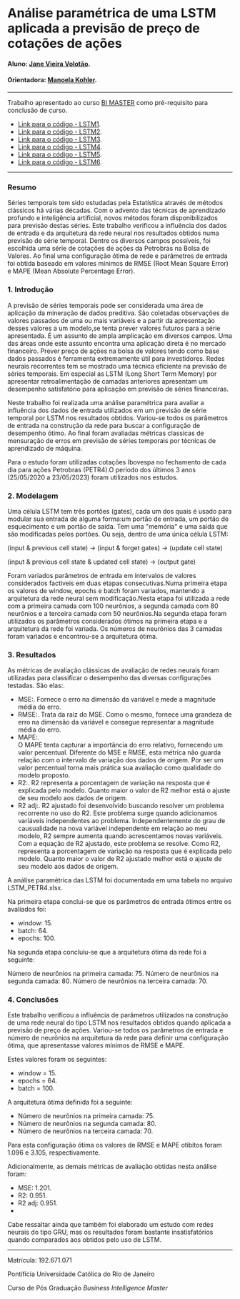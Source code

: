 # Análise paramétrica de uma LSTM aplicada a previsão de preço de cotações de ações

#### Aluno: [Jane Vieira Volotão](https://github.com/janevolotao/bimaster/).
#### Orientadora: [Manoela Kohler](https://github.com/manoelakohler).
---

Trabalho apresentado ao curso [BI MASTER](https://ica.puc-rio.ai/bi-master) como pré-requisito para conclusão de curso.

- [Link para o código - LSTM1](https://github.com/janevolotao/bimaster/LSTM1.ipynb).
- [Link para o código - LSTM2](https://github.com/janevolotao/bimaster/LSTM2.ipynb).
- [Link para o código - LSTM3](https://github.com/janevolotao/bimaster/LSTM3.ipynb). 
- [Link para o código - LSTM4](https://github.com/janevolotao/bimaster/LSTM4.ipynb). 
- [Link para o código - LSTM5](https://github.com/janevolotao/bimaster/LSTM5.ipynb). 
- [Link para o código - LSTM6](https://github.com/janevolotao/bimaster/LSTM6.ipynb).
---

### Resumo

Séries temporais tem sido estudadas pela Estatística através de métodos clássicos há várias décadas. Com o advento das técnicas de aprendizado profundo e inteligência artificial, novos métodos foram disponibilizados para previsão destas séries.
Este trabalho verificou a influência dos dados de entrada e da arquitetura da rede neural nos resultados obtidos numa previsão de série temporal. Dentre os diversos campos possíveis, foi escolhida uma série de cotações de ações da Petrobras na Bolsa de Valores.
Ao final uma configuração ótima de rede e parâmetros de entrada foi obtida baseado em valores mínimos de RMSE (Root Mean Square Error) e MAPE (Mean Absolute Percentage Error).

### 1. Introdução

A previsão de séries temporais pode ser considerada uma área de aplicação da mineração de dados preditiva. São coletadas observações de valores passados de uma ou mais variáveis e a partir da apresentação desses valores a um modelo,se tenta prever valores futuros para a série apresentada. É um assunto de ampla amplicação em diversos campos. Uma das áreas onde este assunto encontra uma aplicação direta é no mercado financeiro. Prever preço de ações na bolsa de valores tendo como base dados passados é ferramenta extremamente útil para investidores. Redes neurais recorrentes tem se mostrado uma técnica eficiente na previsão de séries temporais. 
Em especial as LSTM (Long Short Term Memory) por apresentar retroalimentação de camadas anteriores apresentam um desempenho satisfatório para aplicação em previsão de séries financeiras.

Neste trabalho foi realizada uma análise paramétrica para avaliar a influência dos dados de entrada utilizados em um previsão de série temporal por LSTM nos resultados obtidos.
Variou-se todos os parâmetros de entrada na construção da rede para buscar a configuração de desempenho ótimo. 
Ao final foram avaliadas métricas classicas de mensuração de erros em previsão de séries temporais por técnicas de aprendizado de máquina.

Para o estudo foram utilizadas cotações Ibovespa no fechamento de cada dia para ações Petrobras (PETR4).O período dos últimos 3 anos (25/05/2020 a 23/05/2023) foram utilizados nos estudos.

### 2. Modelagem

Uma célula LSTM tem três portões (gates), cada um dos quais é usado para modular sua entrada de alguma forma:um portão de entrada, um portão de esquecimento e um portão de saída. Tem uma "memória" e uma saída que são modificadas pelos portões. Ou seja, dentro de uma única célula LSTM:

(input & previous cell state) -> (input & forget gates) -> (update cell state)

(input & previous cell state & updated cell state) -> (output gate)

Foram variados parâmetros de entrada em intervalos de valores considerados factíveis em duas etapas consecutivas.Numa primeira etapa os valores de window, epochs e batch foram variados, mantendo a arquitetura da rede neural sem modificação.Nesta etapa foi utilizada a rede com a primeira camada com 100 neurônios, a segunda camada com 80 neurônios e a terceira camada com 50 neurônios.Na segunda etapa foram utilizados os parâmetros considerados ótimos na primeira etapa e a arquitetura da rede foi variada. Os números de neurônios das 3 camadas foram variados e encontrou-se a arquitetura ótima.

### 3. Resultados

As métricas de avaliação clássicas de avaliação de redes neurais foram utilizadas para classificar o desempenho das diversas configurações testadas.
São elas:.
- MSE:.
Fornece o erro na dimensão da variável e mede a magnitude média do erro.
- RMSE:.
Trata da raiz do MSE. Como o mesmo, fornece uma grandeza de erro na dimensão da variável e consegue representar a magnitude média do erro.	
- MAPE:.	
O MAPE tenta capturar a importância do erro relativo, fornecendo um valor percentual. Diferente do MSE e RMSE, esta métrica não guarda relação com o intervalo de variação dos dados de origem. Por ser um valor percentual torna mais prática sua avaliação como qualidade do modelo proposto.
- R2:.
R2 representa a porcentagem de variação na resposta que é explicada pelo modelo. Quanto maior o valor de R2 melhor está o ajuste de seu modelo aos dados de origem.	
- R2 adj:.
R2 ajustado foi desenvolvido buscando resolver um problema recorrente no uso do R2. Este problema surge quando adicionamos variáveis independentes ao problema. Independentemente do grau de causualidade na nova variável independente em relação ao meu modelo, R2 sempre aumenta quando acrescentamos novas variáveis. Com a equação de R2 ajustado, este problema se resolve. Como R2, representa a porcentagem de variação na resposta que é explicada pelo modelo. Quanto maior o valor de R2 ajustado melhor está o ajuste de seu modelo aos dados de origem.

A análise paramétrica das LSTM foi documentada em uma tabela no arquivo LSTM_PETR4.xlsx.

Na primeira etapa conclui-se que os parâmetros de entrada ótimos entre os avaliados foi:

- window: 15.
- batch: 64.
- epochs: 100.

Na segunda etapa concluiu-se que a arquitetura ótima da rede foi a seguinte:

Número de neurônios na primeira camada: 75.
Número de neurônios na segunda camada: 80.
Número de neurônios na terceira camada: 70.

### 4. Conclusões

Este trabalho verificou a influência de parâmetros utilizados na construção de uma rede neural do tipo LSTM nos resultados obtidos quando aplicada a previsão de preço de ações.
Variou-se todos os parâmetros de entrada e número de neurônios na arquitetura da rede para definir uma configuração ótima, que apresentasse valores mínimos de RMSE e MAPE.

Estes valores foram os seguintes:
- window = 15.
- epochs = 64.
- batch = 100.
  
A arquitetura ótima definida foi a seguinte:

- Número de neurônios na primeira camada: 75.
- Número de neurônios na segunda camada: 80.
- Número de neurônios na terceira camada: 70.
  
Para esta configuração ótima os valores de RMSE e MAPE otibitos foram 1.096 e 3.105, respectivamente. 

Adicionalmente, as demais métricas de avaliação obtidas nesta análise foram:
- MSE: 1.201.
- R2: 0.951.
- R2 adj: 0.951.
- 
Cabe ressaltar ainda que também foi elaborado um estudo com redes neurais do tipo GRU, mas os resultados foram bastante insatisfatórios quando comparados aos obtidos pelo uso de LSTM.

---

Matrícula: 192.671.071

Pontifícia Universidade Católica do Rio de Janeiro

Curso de Pós Graduação *Business Intelligence Master*
